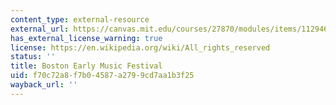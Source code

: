 ```yaml
---
content_type: external-resource
external_url: https://canvas.mit.edu/courses/27870/modules/items/1129460
has_external_license_warning: true
license: https://en.wikipedia.org/wiki/All_rights_reserved
status: ''
title: Boston Early Music Festival
uid: f70c72a8-f7b0-4587-a279-9cd7aa1b3f25
wayback_url: ''
---
```

